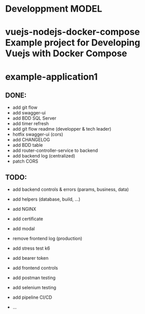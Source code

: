 # Developpment MODEL
# vuejs-nodejs-docker-compose Example project for Developing Vuejs with Docker Compose 
# example-application1

## DONE:
* add git flow
* add swagger-ui
* add BDD SQL Server
* add timer refresh
* add git flow readme (developper & tech leader)
* hotfix swagger-ui  (cors)
* add CHANGELOG
* add BDD table
* add router-controller-service to backend
* add backend log (centralized)
* patch CORS

## TODO:
* add backend controls & errors (params, business, data)

* add helpers (database, build, ...)
* add NGINX
* add certificate
* add modal
* remove frontend log (production)
* add stress test k6
* add bearer token
* add frontend controls
* add postman testing
* add selenium testing
* add pipeline CI/CD
* ...

